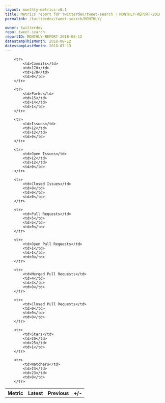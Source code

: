 ```yaml
---
layout: monthly-metrics-v0.1
title: Metrics report for twitterdev/tweet-search | MONTHLY-REPORT-2018-08-12 | 2018-08-12
permalink: /twitterdev/tweet-search/MONTHLY/

owner: twitterdev
repo: tweet-search
reportID: MONTHLY-REPORT-2018-08-12
datestampThisMonth: 2018-08-12
datestampLastMonth: 2018-07-13
---
```



<table style="width: 100%;">
    <tr>
        <th>Metric</th>
        <th>Latest</th>
        <th>Previous</th>
        <th>+/-</th>
    </tr>

        <tr>
            <td>Commits</td>
            <td>170</td>
            <td>170</td>
            <td>0</td>
        </tr>
        
        <tr>
            <td>Forks</td>
            <td>15</td>
            <td>14</td>
            <td>1</td>
        </tr>
        
        <tr>
            <td>Issues</td>
            <td>12</td>
            <td>12</td>
            <td>0</td>
        </tr>
        
        <tr>
            <td>Open Issues</td>
            <td>12</td>
            <td>12</td>
            <td>0</td>
        </tr>
        
        <tr>
            <td>Closed Issues</td>
            <td>0</td>
            <td>0</td>
            <td>0</td>
        </tr>
        
        <tr>
            <td>Pull Requests</td>
            <td>5</td>
            <td>5</td>
            <td>0</td>
        </tr>
        
        <tr>
            <td>Open Pull Requests</td>
            <td>1</td>
            <td>1</td>
            <td>0</td>
        </tr>
        
        <tr>
            <td>Merged Pull Requests</td>
            <td>4</td>
            <td>4</td>
            <td>0</td>
        </tr>
        
        <tr>
            <td>Closed Pull Requests</td>
            <td>0</td>
            <td>0</td>
            <td>0</td>
        </tr>
        
        <tr>
            <td>Stars</td>
            <td>26</td>
            <td>25</td>
            <td>1</td>
        </tr>
        
        <tr>
            <td>Watchers</td>
            <td>23</td>
            <td>23</td>
            <td>0</td>
        </tr>
        
</table>
